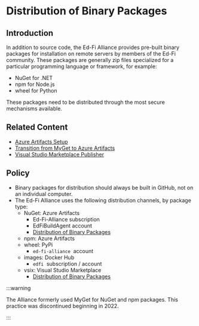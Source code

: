 # Distribution of Binary Packages

## Introduction

In addition to source code, the Ed-Fi Alliance provides pre-built binary
packages for installation on remote servers by members of the Ed-Fi community.
These packages are generally zip files specialized for a particular programming
language or framework, for example:

- NuGet for .NET
- npm for Node.js
- wheel for Python

These packages need to be distributed through the most secure mechanisms
available.

## Related Content

- [Azure Artifacts
  Setup](./azure-artifacts-setup.md)
- [Transition from MyGet to Azure
  Artifacts](./transition-from-myget-to-azure-artifacts.md)
- [Visual Studio Marketplace
  Publisher](./visual-studio-marketplace-publisher.md)

## Policy

- Binary packages for distribution should always be built in GitHub, not on an
  individual computer.
- The Ed-Fi Alliance uses the following distribution channels, by package type:
  - NuGet: Azure Artifacts
    - Ed-Fi-Alliance subscription
    - EdFiBuildAgent account
    - [Distribution of Binary
      Packages](https://edfi.atlassian.net/wiki/spaces/SDLC/pages/19334226/Distribution+of+Binary+Packages)
  - npm: Azure Artifacts
  - wheel: PyPi
    - `ed-fi-alliance`  account
  - images: Docker Hub
    - `edfi`  subscription / account
  - vsix: Visual Studio Marketplace
    - [Distribution of Binary
      Packages](https://edfi.atlassian.net/wiki/spaces/SDLC/pages/19334226/Distribution+of+Binary+Packages)

:::warning

The Alliance formerly used MyGet for NuGet and npm packages. This
practice was discontinued beginning in 2022.

:::
